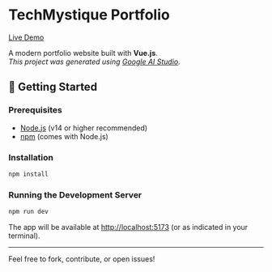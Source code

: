 # TechMystique Portfolio

[Live Demo](https://techmystique.vercel.app)

A modern portfolio website built with **Vue.js**.  
_This project was generated using [Google AI Studio](https://aistudio.google.com/)._

## 🚀 Getting Started

### Prerequisites

- [Node.js](https://nodejs.org/) (v14 or higher recommended)
- [npm](https://www.npmjs.com/) (comes with Node.js)

### Installation

```bash
npm install
```

### Running the Development Server

```bash
npm run dev
```

The app will be available at [http://localhost:5173](http://localhost:5173) (or as indicated in your terminal).

---

Feel free to fork, contribute, or open issues!

